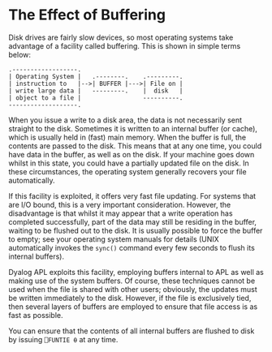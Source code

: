 # The Effect of Buffering

Disk drives are fairly slow devices, so most operating systems take advantage of a facility called buffering. This is shown in simple terms below:
```apl
.------------------.
| Operating System |   .--------.    .---------.
| instruction to   |-->| BUFFER |--->| File on |
| write large data |   ---------.    |  disk   |
| object to a file |                 ----------.
-------------------.
```

When you issue a write to a disk area, the data is not necessarily sent straight to the disk. Sometimes it is written to an internal buffer (or cache), which is usually held in (fast) main memory. When the buffer is full, the contents are passed to the disk. This means that at any one time, you could have data in the buffer, as well as on the disk. If your machine goes down whilst in this state, you could have a partially updated file on the disk. In these circumstances, the operating system generally recovers your file automatically.

If this facility is exploited, it offers very fast file updating. For systems that are I/O bound, this is a very important consideration. However, the disadvantage is that whilst it may appear that a write operation has completed successfully, part of the data may still be residing in the buffer, waiting to be flushed out to the disk. It is usually possible to force the buffer to empty; see your operating system manuals for details (UNIX automatically invokes the `sync()` command every few seconds to flush its internal buffers).

Dyalog APL exploits this facility, employing buffers internal to APL as well as making use of the system buffers. Of course, these techniques cannot be used when the file is shared with other users; obviously, the updates must be written immediately to the disk. However, if the file is exclusively tied, then several layers of buffers are employed to ensure that file access is as fast as possible.

You can ensure that the contents of all internal buffers are flushed to disk by issuing `⎕FUNTIE ⍬` at any time.
